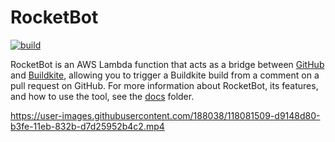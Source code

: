 # RocketBot

[![build](https://github.com/canva-public/rocketbot/actions/workflows/node.js.yml/badge.svg)](https://github.com/canva-public/rocketbot/actions/workflows/node.js.yml)

RocketBot is an AWS Lambda function that acts as a bridge between [GitHub](https://github.com) and [Buildkite](https://buildkite.com), allowing you to trigger a Buildkite build from a comment on a pull request on GitHub. For more information about RocketBot, its features, and how to use the tool, see the [docs](docs/) folder.

https://user-images.githubusercontent.com/188038/118081509-d9148d80-b3fe-11eb-832b-d7d25952b4c2.mp4
